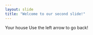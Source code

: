```yaml
---
layout: slide
title: "Welcome to our second slide!"
---
```

Your house
Use the left arrow to go back!
